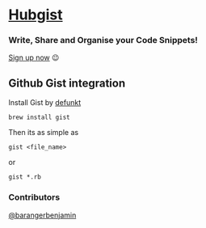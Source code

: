 # [Hubgist](http://www.hubgist.com/)
### Write, Share and Organise your Code Snippets!
[Sign up now](http://www.hubgist.com/users/sign_up) :wink:

## Github Gist integration
Install Gist by [defunkt](https://github.com/defunkt/gist)

```
brew install gist
```

Then its as simple as 

```
gist <file_name>
```
or
```
gist *.rb
```

### Contributors
<a href="https://github.com/barangerbenjamin" target="_blank">@barangerbenjamin</a>
